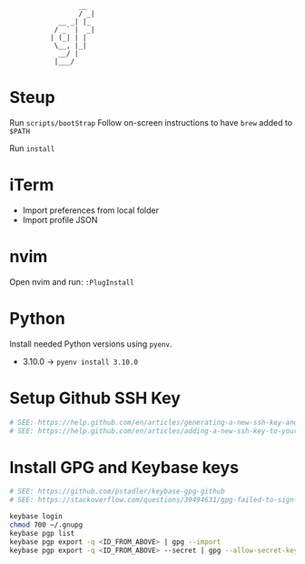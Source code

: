                      __
                     / _|
                __ _| |_
               / _` |  _|
              | (_| | |
               \__, |_|
                __/ |
               |___/

# Steup

Run `scripts/bootStrap`
Follow on-screen instructions to have `brew` added to `$PATH`

Run `install`

# iTerm

- Import preferences from local folder
- Import profile JSON

# nvim

Open nvim and run: `:PlugInstall`

# Python

Install needed Python versions using `pyenv`.

- 3.10.0 -> `pyenv install 3.10.0`

# Setup Github SSH Key

```bash
# SEE: https://help.github.com/en/articles/generating-a-new-ssh-key-and-adding-it-to-the-ssh-agent
# SEE: https://help.github.com/en/articles/adding-a-new-ssh-key-to-your-github-account
```

# Install GPG and Keybase keys

```bash
# SEE: https://github.com/pstadler/keybase-gpg-github
# SEE: https://stackoverflow.com/questions/39494631/gpg-failed-to-sign-the-data-fatal-failed-to-write-commit-object-git-2-10-0
```

```bash
keybase login
chmod 700 ~/.gnupg
keybase pgp list
keybase pgp export -q <ID_FROM_ABOVE> | gpg --import
keybase pgp export -q <ID_FROM_ABOVE> --secret | gpg --allow-secret-key-import --import
```
